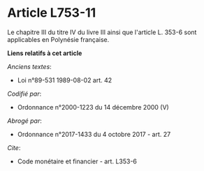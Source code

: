 # Article L753-11

Le chapitre III du titre IV du livre III ainsi que l'article L. 353-6 sont applicables en Polynésie française.

**Liens relatifs à cet article**

_Anciens textes_:

  - Loi n°89-531 1989-08-02 art. 42

_Codifié par_:

  - Ordonnance n°2000-1223 du 14 décembre 2000 (V)

_Abrogé par_:

  - Ordonnance n°2017-1433 du 4 octobre 2017 - art. 27

_Cite_:

  - Code monétaire et financier - art. L353-6

